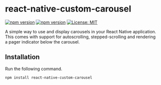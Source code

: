 # react-native-custom-carousel

[![npm version](https://badge.fury.io/js/react-native-custom-carousel.svg)](https://badge.fury.io/js/react-native-custom-carousel)
[![npm version](https://badge.fury.io/js/react-native-custom-carousel.svg)](https://badge.fury.io/js/react-native-custom-carousel)
[![License: MIT](https://img.shields.io/badge/License-MIT-brightgreen.svg)](https://opensource.org/licenses/MIT)

A simple way to use and display carousels in your React Native application. This comes with support for autoscrolling, stepped-scrolling and
rendering a pager indicator below the carousel.

## Installation

Run the following command.

`npm install react-native-custom-carousel`


